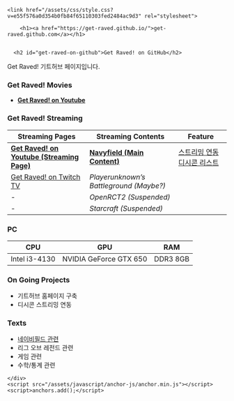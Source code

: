 <!DOCTYPE html>
<html lang="en">
  <head>
    <meta charset="UTF-8">
    <meta name="viewport" content="width=device-width, initial-scale=1">

<!-- Begin Jekyll SEO tag v2.3.0 -->
<title>Get Raved! on GitHub | get-raved.github.com</title>
<meta property="og:title" content="Get Raved! on GitHub" />
<meta property="og:locale" content="en_US" />
<link rel="canonical" href="https://get-raved.github.io/" />
<meta property="og:url" content="https://get-raved.github.io/" />
<meta property="og:site_name" content="get-raved.github.com" />
<script type="application/ld+json">
{"name":"get-raved.github.com","description":null,"author":null,"@type":"WebSite","url":"https://get-raved.github.io/","image":null,"publisher":null,"headline":"Get Raved! on GitHub","dateModified":null,"datePublished":null,"sameAs":null,"mainEntityOfPage":null,"@context":"http://schema.org"}</script>
<!-- End Jekyll SEO tag -->

    <link href="/assets/css/style.css?v=e55f576a0d354b0fb84f65110303fed2484ac9d3" rel="stylesheet">
  </head>
  <body>
    <div class="container-lg px-3 my-5 markdown-body">
      
        <h1><a href="https://get-raved.github.io/">get-raved.github.com</a></h1>
      

      <h2 id="get-raved-on-github">Get Raved! on GitHub</h2>

<p>Get Raved! 기트허브 페이지입니다.</p>

<h3 id="get-raved-movies">Get Raved! Movies</h3>

<ul>
  <li><a href="https://www.youtube.com/channel/UCddjChClpRKImlG8fepmypA"><strong>Get Raved! on Youtube</strong></a></li>
</ul>

<h3 id="get-raved-streaming">Get Raved! Streaming</h3>

<table>
  <thead>
    <tr>
      <th>Streaming Pages</th>
      <th>Streaming Contents</th>
      <th>Feature</th>
    </tr>
  </thead>
  <tbody>
    <tr>
      <td><a href="https://www.youtube.com/channel/UCddjChClpRKImlG8fepmypA/live"><strong>Get Raved! on Youtube (Streaming Page)</strong></a></td>
      <td><a href="http://navyfield.co.kr/main.asp"><strong>Navyfield (Main Content)</strong></a></td>
      <td><a href="https://rishubil.github.io/jsassist-open-dccon/#/list?dccon_list=https%3A%2F%2Fgist.githubusercontent.com%2FGet-Raved%2F57fbde60b5e19fcb31406d9cc0dc8600%2Fraw%2Fdccon_list.json">스트리밍 연동 디시콘 리스트</a></td>
    </tr>
    <tr>
      <td><a href="https://go.twitch.tv/trollingrave">Get Raved! on Twitch TV</a></td>
      <td><em>Playerunknown’s Battleground (Maybe?)</em></td>
      <td> </td>
    </tr>
    <tr>
      <td>-</td>
      <td><em>OpenRCT2 (Suspended)</em></td>
      <td> </td>
    </tr>
    <tr>
      <td>-</td>
      <td><em>Starcraft (Suspended)</em></td>
      <td> </td>
    </tr>
  </tbody>
</table>

<h3 id="pc">PC</h3>

<table>
  <thead>
    <tr>
      <th>CPU</th>
      <th>GPU</th>
      <th>RAM</th>
    </tr>
  </thead>
  <tbody>
    <tr>
      <td>Intel i3-4130</td>
      <td>NVIDIA GeForce GTX 650</td>
      <td>DDR3 8GB</td>
    </tr>
  </tbody>
</table>

<h3 id="on-going-projects">On Going Projects</h3>

<ul>
  <li>기트허브 홈페이지 구축</li>
  <li>디시콘 스트리밍 연동</li>
</ul>

<h3 id="texts">Texts</h3>

<ul>
  <li><a href="./docs/text0001.md">네이비필드 관련</a></li>
  <li>리그 오브 레전드 관련</li>
  <li>게임 관련</li>
  <li>수학/통계 관련</li>
</ul>


      
    </div>
    <script src="/assets/javascript/anchor-js/anchor.min.js"></script>
    <script>anchors.add();</script>
  </body>
</html>
